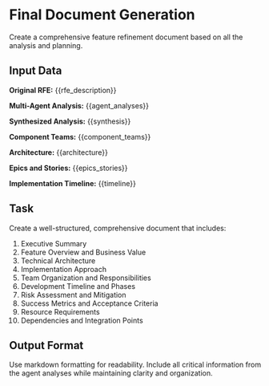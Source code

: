 # Final Document Generation

Create a comprehensive feature refinement document based on all the analysis and planning.

## Input Data

**Original RFE:** {{rfe_description}}

**Multi-Agent Analysis:** {{agent_analyses}}

**Synthesized Analysis:** {{synthesis}}

**Component Teams:** {{component_teams}}

**Architecture:** {{architecture}}

**Epics and Stories:** {{epics_stories}}

**Implementation Timeline:** {{timeline}}

## Task

Create a well-structured, comprehensive document that includes:

1. Executive Summary
2. Feature Overview and Business Value
3. Technical Architecture
4. Implementation Approach
5. Team Organization and Responsibilities  
6. Development Timeline and Phases
7. Risk Assessment and Mitigation
8. Success Metrics and Acceptance Criteria
9. Resource Requirements
10. Dependencies and Integration Points

## Output Format

Use markdown formatting for readability. Include all critical information from the agent analyses while maintaining clarity and organization.
